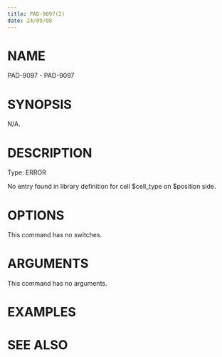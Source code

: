 ```yaml
---
title: PAD-9097(2)
date: 24/09/08
---
```


# NAME

PAD-9097 - PAD-9097

# SYNOPSIS

N/A.

# DESCRIPTION

Type: ERROR

No entry found in library definition for cell $cell_type on $position side.

# OPTIONS

This command has no switches.

# ARGUMENTS

This command has no arguments.

# EXAMPLES

# SEE ALSO

